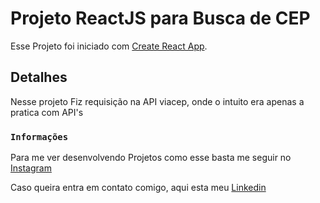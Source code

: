 # Projeto ReactJS para Busca de CEP

Esse Projeto foi iniciado com [Create React App](https://github.com/facebook/create-react-app).

## Detalhes

Nesse projeto Fiz requisição na API viacep, onde o intuito era apenas a pratica com API's

### `Informações`

Para me ver desenvolvendo Projetos como esse basta me seguir no [Instagram](https://instagram.com/kaio_dev)

Caso queira entra em contato comigo, aqui esta meu [Linkedin](https://www.linkedin.com/in/kaio-rodrigo-8392a421a/)
